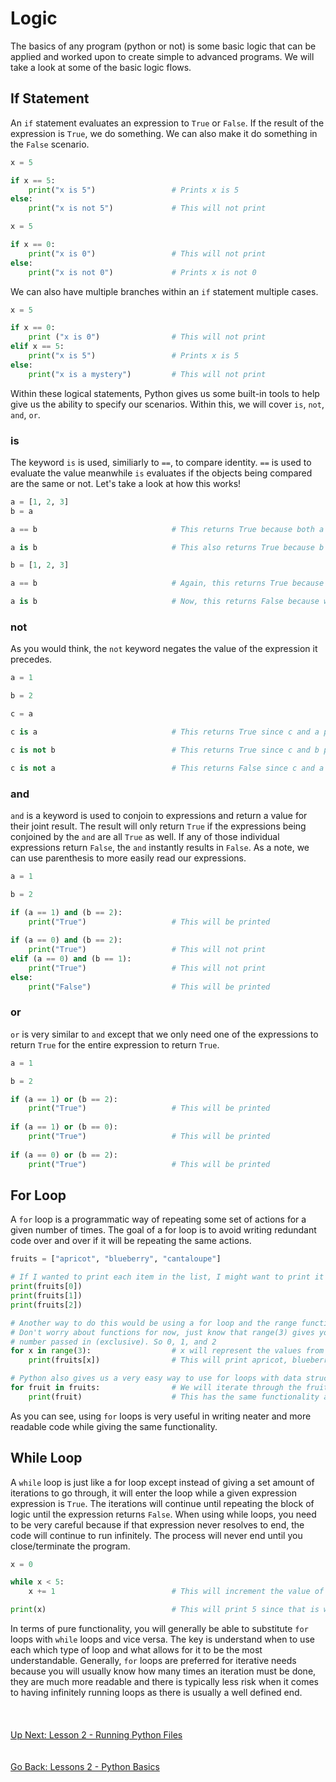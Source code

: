 # Logic
The basics of any program (python or not) is some basic logic that can be applied and worked upon to create simple to
advanced programs. We will take a look at some of the basic logic flows.
    
## If Statement
An `if` statement evaluates an expression to `True` or `False`. If the result of the expression is `True`, we do
something. We can also make it do something in the `False` scenario.

```python
x = 5

if x == 5:
    print("x is 5")                 # Prints x is 5
else:
    print("x is not 5")             # This will not print
``` 

```python
x = 5

if x == 0:
    print("x is 0")                 # This will not print
else:
    print("x is not 0")             # Prints x is not 0
``` 

We can also have multiple branches within an `if` statement multiple cases.

```python
x = 5

if x == 0:
    print ("x is 0")                # This will not print
elif x == 5:
    print("x is 5")                 # Prints x is 5
else:
    print("x is a mystery")         # This will not print
```

Within these logical statements, Python gives us some built-in tools to help give us the ability to specify our scenarios.
Within this, we will cover `is`, `not`, `and`, `or`.

### is
The keyword `is` is used, similiarly to `==`, to compare identity. `==` is used to evaluate the value meanwhile `is`
evaluates if the objects being compared are the same or not. Let's take a look at how this works!

```python
a = [1, 2, 3]
b = a

a == b                              # This returns True because both a and b have the same value [1, 2, 3]

a is b                              # This also returns True because b points to the list a

b = [1, 2, 3]

a == b                              # Again, this returns True because both a and b have the same value [1, 2, 3]

a is b                              # Now, this returns False because while b now points to a new list with the same value 
```

### not
As you would think, the `not` keyword negates the value of the expression it precedes.

```python
a = 1

b = 2

c = a

c is a                              # This returns True since c and a point to the same int

c is not b                          # This returns True since c and b point to different ints

c is not a                          # This returns False since c and a point to the same int
```

### and
`and` is a keyword is used to conjoin to expressions and return a value for their joint result. The result will only
return `True` if the expressions being conjoined by the `and` are all `True` as well. If any of those individual
expressions return `False`, the `and` instantly results in `False`. As a note, we can use parenthesis to more easily
read our expressions.

```python
a = 1

b = 2

if (a == 1) and (b == 2):
    print("True")                   # This will be printed
    
if (a == 0) and (b == 2):
    print("True")                   # This will not print
elif (a == 0) and (b == 1):
    print("True")                   # This will not print        
else:
    print("False")                  # This will be printed
```

### or
`or` is very similar to `and` except that we only need one of the expressions to return `True` for the entire expression
to return `True`.

```python
a = 1

b = 2

if (a == 1) or (b == 2):
    print("True")                   # This will be printed
    
if (a == 1) or (b == 0):
    print("True")                   # This will be printed
    
if (a == 0) or (b == 2):
    print("True")                   # This will be printed
```

## For Loop
A `for` loop is a programmatic way of repeating some set of actions for a given number of times. The goal of a for loop
is to avoid writing redundant code over and over if it will be repeating the same actions.


```python
fruits = ["apricot", "blueberry", "cantaloupe"]

# If I wanted to print each item in the list, I might want to print it by the index
print(fruits[0])
print(fruits[1])
print(fruits[2])

# Another way to do this would be using a for loop and the range function
# Don't worry about functions for now, just know that range(3) gives you a list of numbers starting from 0 to the
# number passed in (exclusive). So 0, 1, and 2
for x in range(3):                  # x will represent the values from the range function
    print(fruits[x])                # This will print apricot, blueberry, and cataloupe each in new lines

# Python also gives us a very easy way to use for loops with data structures
for fruit in fruits:                # We will iterate through the fruits object and fruit will represent that value
    print(fruit)                    # This has the same functionality as above
```

As you can see, using `for` loops is very useful in writing neater and more readable code while giving the same
functionality.


## While Loop
A `while` loop is just like a for loop except instead of giving a set amount of iterations to go through, it will enter
the loop while a given expression expression is `True`. The iterations will continue until repeating the block of logic
until the expression returns `False`. When using while loops, you need to be very careful because if that expression
never resolves to end, the code will continue to run infinitely. The process will never end until you close/terminate
the program.

```python
x = 0

while x < 5:
    x += 1                          # This will increment the value of x each time until (x < 5) no longer returns True

print(x)                            # This will print 5 since that is when x < 5 is no longer True
```

In terms of pure functionality, you will generally be able to substitute `for` loops with `while` loops and vice versa.
The key is understand when to use each which type of loop and what allows for it to be the most understandable.
Generally, `for` loops are preferred for iterative needs because you will usually know how many times an iteration must
be done, they are much more readable and there is typically less risk when it comes to having infinitely running loops
as there is usually a well defined end.
\
\
\
\
[Up Next: Lesson 2 - Running Python Files](running-python-scripts.md)
\
\
\
[Go Back: Lessons 2 - Python Basics](README.md)
